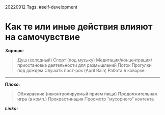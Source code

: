 20220912
Tags: #self-development
# Как те или иные действия влияют на самочувствие

**Хорошо**:

>
>Душ (холодный)
>Спорт (под музыку)
>Медитация/концентрация/приостановка деятельности для размышлений
>Поток
>Прогулки под дождём
>Слушать пост-рок (April Rain)
>Работа в коворке
>

--------------------------------------------------------------

**Плохо**: 

>
>Обжираение (неконтролируемый прием пищи)
>Продолжительная игра (в комп.)
>Прокрастинация
>Просмотр "мусорного" контента
>
 
***Links:***

